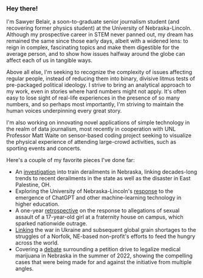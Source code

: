 ### Hey there!

I'm Sawyer Belair, a soon-to-graduate senior journalism student (and recovering former physics student) at the University of Nebraska-Lincoln. Although my prospective career in STEM never panned out, my dream has remained the same since those early days, albeit with a widened lens: to reign in complex, fascinating topics and make them digestible for the average person, and to show how issues halfway around the globe can affect each of us in tangible ways. 

Above all else, I'm seeking to recognize the complexity of issues affecting regular people, instead of reducing them into binary, divisive litmus tests of pre-packaged political ideology. I strive to bring an analytical approach to my work, even in stories where hard numbers might not apply. It's often easy to lose sight of real-life experiences in the presence of so many numbers, and so perhaps most importantly, I'm striving to maintain the human voices underpinning every great story. 

I'm also working on innovating novel applications of simple technology in the realm of data journalism, most recently in cooperation with UNL Professor Matt Waite on sensor-based coding project seeking to visualize the physical experience of attending large-crowd activities, such as sporting events and concerts.

Here's a couple of my favorite pieces I've done far:
* An [investigation](https://journalstar.com/news/local/nebraska-among-states-with-highest-number-of-train-derailments-data-shows/article_69553520-b60a-11ed-bfaa-13387cb4ca5c.html) into train derailments in Nebraska, linking decades-long trends to recent derailments in the state as well as the disaster in East Palestine, OH. 
* Exploring the University of Nebraska-Lincoln's [response](https://journalstar.com/news/local/education/how-unl-instructors-are-tackling-the-emergence-of-chatgpt-and-other-ai-in-higher-education/article_b896666b-b13b-5078-986f-0b3b8c409879.html) to the emergence of ChatGPT and other machine-learning technology in higher education.
* A one-year [retrospective](https://www.dailynebraskan.com/news/students-reflect-on-fall-2021-fiji-protests-ongoing-challenges-facing-unl/article_e4fe207a-48ea-11ed-8537-b36945a30db1.html) on the response to allegations of sexual assault of a 17-year-old girl at a fraternity house on campus, which sparked nationwide outrage.
* [Linking](https://norfolkdailynews.com/news/global-food-shortage-leaves-local-nonprofit-high-and-dry/article_f74cd86e-dd03-11ec-bb4a-5b57750fe06d.html) the war in Ukraine and subsequent global grain shortages to the struggles of a Norfolk, NE-based non-profit's efforts to feed the hungry across the world.
* Covering a [debate](https://norfolkdailynews.com/news/conflicting-camps-debate-merits-of-medical-marijuana-legalization-in-nebraska-ahead-of-petition-deadline/article_84d8f4fa-fa10-11ec-a91c-e75f5e1ee325.html) surrounding a petition drive to legalize medical marijuana in Nebraska in the summer of 2022, showing the compelling cases that were being made for and against the initiative from multiple angles.



